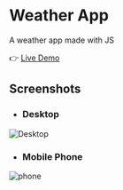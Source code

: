 # Weather App
A weather app made with JS

👉 [Live Demo](https://acamposcar.github.io/weather-app/)

## Screenshots

- ### Desktop

![Desktop](https://user-images.githubusercontent.com/9263545/161732759-ebb70733-d7ff-4c61-a9df-9a6259c0cbd9.png)

- ### Mobile Phone

![phone](https://user-images.githubusercontent.com/9263545/161732980-b7f2d93a-f142-464c-8ef7-87ec4bdbba84.png)
